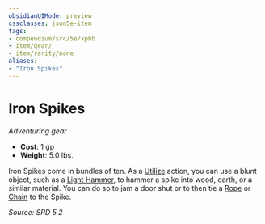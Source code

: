 ```yaml
---
obsidianUIMode: preview
cssclasses: json5e-item
tags:
- compendium/src/5e/xphb
- item/gear/
- item/rarity/none
aliases: 
- "Iron Spikes"
---
```

# Iron Spikes
*Adventuring gear*  

- **Cost**: 1 gp
- **Weight**: 5.0 lbs.

Iron Spikes come in bundles of ten. As a [Utilize](rules/actions.md#Utilize) action, you can use a blunt object, such as a [Light Hammer](compendium/items/light-hammer-xphb.md), to hammer a spike into wood, earth, or a similar material. You can do so to jam a door shut or to then tie a [Rope](compendium/items/rope-xphb.md) or [Chain](compendium/items/chain-xphb.md) to the Spike.

*Source: SRD 5.2*